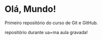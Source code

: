 # Olá, Mundo!
 Primeiro repositório do curso de Git e GitHub.

 repositório durante ua=ma aula gravada!
